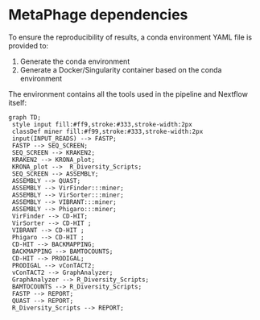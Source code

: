 # MetaPhage dependencies

To ensure the reproducibility of results, a conda environment YAML
file is provided to:

1. Generate the conda environment
2. Generate a Docker/Singularity container based on the conda environment


The environment contains all the tools used in the pipeline and Nextflow itself:

 
```mermaid
graph TD;
 style input fill:#ff9,stroke:#333,stroke-width:2px
 classDef miner fill:#f99,stroke:#333,stroke-width:2px
 input(INPUT_READS) --> FASTP;
 FASTP --> SEQ_SCREEN;
 SEQ_SCREEN --> KRAKEN2;
 KRAKEN2 --> KRONA_plot;
 KRONA_plot -->  R_Diversity_Scripts;
 SEQ_SCREEN --> ASSEMBLY;
 ASSEMBLY --> QUAST;
 ASSEMBLY --> VirFinder:::miner;
 ASSEMBLY --> VirSorter:::miner;
 ASSEMBLY --> VIBRANT:::miner;
 ASSEMBLY --> Phigaro:::miner;
 VirFinder --> CD-HIT;
 VirSorter --> CD-HIT ;
 VIBRANT --> CD-HIT ;
 Phigaro --> CD-HIT ;
 CD-HIT --> BACKMAPPING;
 BACKMAPPING --> BAMTOCOUNTS;
 CD-HIT --> PRODIGAL;
 PRODIGAL --> vConTACT2;
 vConTACT2 --> GraphAnalyzer;
 GraphAnalyzer --> R_Diversity_Scripts;
 BAMTOCOUNTS --> R_Diversity_Scripts;
 FASTP --> REPORT;
 QUAST --> REPORT;
 R_Diversity_Scripts --> REPORT; 
```
